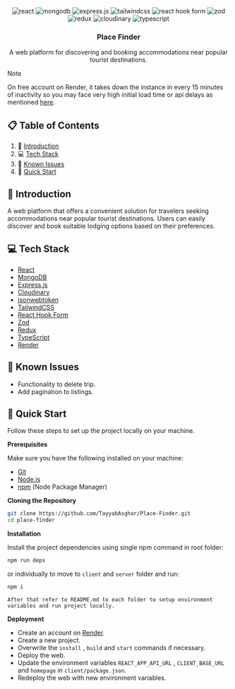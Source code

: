 <div align="center">
  <div>
    <img src="https://img.shields.io/badge/react-%2320232a.svg?style=for-the-badge&logo=react&logoColor=%2361DAFB" alt="react" />
    <img src="https://img.shields.io/badge/-MongoDB-black?style=for-the-badge&logoColor=white&logo=mongodb&color=47A248" alt="mongodb" />
    <img src="https://img.shields.io/badge/express.js-%23404d59.svg?style=for-the-badge&logo=express&logoColor=%2361DAFB" alt="express.js" />
    <img src="https://img.shields.io/badge/-Tailwind_CSS-black?style=for-the-badge&logoColor=white&logo=tailwindcss&color=06B6D4" alt="tailwindcss" />
    <img src="https://img.shields.io/badge/React%20Hook%20Form-%23EC5990.svg?style=for-the-badge&logo=reacthookform&logoColor=white" alt="react hook form" />
    <img src="https://img.shields.io/badge/-Zod-black?style=for-the-badge&logoColor=white&logo=zod&color=3E67B1" alt="zod" />
    <img src="https://img.shields.io/badge/redux-%23593d88.svg?style=for-the-badge&logo=redux&logoColor=white" alt="redux" />
    <img src="https://img.shields.io/badge/cloudinary-%3448C5.svg?style=for-the-badge&logo=cloudinary&logoColor=white&color=3448C5" alt="cloudinary" />
    <img src="https://img.shields.io/badge/-Typescript-black?style=for-the-badge&logoColor=white&logo=typescript&color=3178C6" alt="typescript" />
  </div>

  <h3 align="center">Place Finder</h3>

   <div align="center">
     A web platform for discovering and booking accommodations near popular tourist destinations. 
    </div>
</div>

> [!NOTE]
>
> On free account on Render, it takes down the instance in every 15 minutes of inactivity so you may face very high initial load time or api delays as mentioned [here](https://community.render.com/t/website-takes-ages-to-load/11242).

## <a name="table">📋 Table of Contents</a>

1. 👋 [Introduction](#introduction)
2. 💻 [Tech Stack](#tech-stack)
3. 🐛 [Known Issues](#known-issues)
4. 🏁 [Quick Start](#quick-start)

## <a name="introduction">👋 Introduction</a>

A web platform that offers a convenient solution for travelers seeking accommodations near popular tourist destinations. Users can easily discover and book suitable lodging options based on their preferences.

## <a name="tech-stack">💻 Tech Stack</a>

- [React](https://nextjs.org/)
- [MongoDB](https://www.mongodb.com/)
- [Express.js](https://expressjs.com/)
- [Cloudinary](https://cloudinary.com/)
- [jsonwebtoken](https://www.npmjs.com/package/jsonwebtoken)
- [TailwindCSS](https://tailwindcss.com/)
- [React Hook Form](https://react-hook-form.com/)
- [Zod](https://zod.dev/)
- [Redux](https://redux.js.org/)
- [TypeScript](https://www.typescriptlang.org/)
- [Render](https://render.com/)

## <a name="Known Issues">🐛 Known Issues</a>
- Functionality to delete trip.
- Add pagination to listings.

## <a name="quick-start">🏁 Quick Start</a>

Follow these steps to set up the project locally on your machine.

**Prerequisites**

Make sure you have the following installed on your machine:

- [Git](https://git-scm.com/)
- [Node.js](https://nodejs.org/en)
- [npm](https://www.npmjs.com/) (Node Package Manager)

**Cloning the Repository**

```bash
git clone https://github.com/TayyabAsghar/Place-Finder.git
cd place-finder
```

**Installation**

Install the project dependencies using single npm command in root folder:

```bash
npm run deps
```
or individually to move to `client` and `server` folder and run:

```bash
npm i
```

``After that refer to README.md to each folder to setup environment variables and run project locally.``

**Deployment**

- Create an account on [Render](https://render.com/). 
- Create a new project.
- Overwrite the `install` , `build` and `start` commands if necessary.
- Deploy the web. 
- Update the environment variables `REACT_APP_API_URL` , `CLIENT_BASE_URL` and `homepage` in `client/package.json`.
- Redeploy the web with new environment variables.
